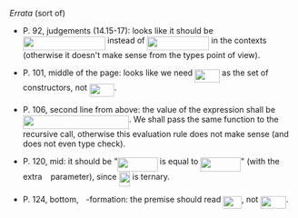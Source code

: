 *Errata* (sort of)

* P. 92, judgements (14.15-17):
looks like it should be <img src="/tex/bd28b29032812b6c2f34bbf2bbee12ad.svg?invert_in_darkmode&sanitize=true" align=middle width=144.78926054999997pt height=24.7161288pt/>
instead of <img src="/tex/8dca0ab1a3311a299651db0ec21443fe.svg?invert_in_darkmode&sanitize=true" align=middle width=109.17273179999998pt height=24.7161288pt/> in the contexts
(otherwise it doesn't make sense from the types point of view).

* P. 101, middle of the page: looks like we need <img src="/tex/436e026ed24a8323d34a7cefa2c64a9d.svg?invert_in_darkmode&sanitize=true" align=middle width=43.835549999999984pt height=22.648391699999998pt/> as the set of constructors, not <img src="/tex/ad92ad37f0d196e080c1ecb48b2f6e9a.svg?invert_in_darkmode&sanitize=true" align=middle width=43.835549999999984pt height=22.648391699999998pt/>.

* P. 106, second line from above: the value of the expression shall be <img src="/tex/3a0a5838a63ec9213f7f936637e0ecbb.svg?invert_in_darkmode&sanitize=true" align=middle width=186.53553599999998pt height=24.65753399999998pt/>.
  We shall pass the same function to the recursive call, otherwise this evaluation rule does not make sense (and does not even type check).

* P. 120, mid: it should be "<img src="/tex/512dea171bdc78854239cde5c41ff79e.svg?invert_in_darkmode&sanitize=true" align=middle width=70.16367599999998pt height=24.7161288pt/> is equal to <img src="/tex/68a52e0d582d47ec96072cc7a777a2b8.svg?invert_in_darkmode&sanitize=true" align=middle width=70.98558555pt height=24.7161288pt/>" (with the extra <img src="/tex/3e18a4a28fdee1744e5e3f79d13b9ff6.svg?invert_in_darkmode&sanitize=true" align=middle width=7.11380504999999pt height=14.15524440000002pt/> parameter), since <img src="/tex/478c6659a4f7054bb1c40c48c6579299.svg?invert_in_darkmode&sanitize=true" align=middle width=19.90872179999999pt height=24.7161288pt/> is ternary.

* P. 124, bottom, <img src="/tex/ecea226b5977d1a327732124dccb8969.svg?invert_in_darkmode&sanitize=true" align=middle width=9.132448049999992pt height=22.831056599999986pt/>-formation: the premise should read <img src="/tex/7d4714637b126c85f11d35edca5db3b5.svg?invert_in_darkmode&sanitize=true" align=middle width=32.51150429999999pt height=22.465723500000017pt/>, not <img src="/tex/cb68691d1d86d26d75bbb20c00929fc5.svg?invert_in_darkmode&sanitize=true" align=middle width=45.25128794999999pt height=22.465723500000017pt/>.
